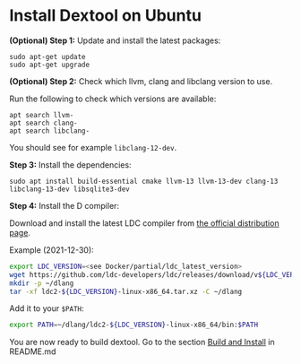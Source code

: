 # Install Dextool on Ubuntu

**(Optional) Step 1:** Update and install the latest packages:

```
sudo apt-get update
sudo apt-get upgrade
```

**(Optional) Step 2:** Check which llvm, clang and libclang version to use.

Run the following to check which versions are available:

```
apt search llvm-
apt search clang-
apt search libclang-
```

You should see for example `libclang-12-dev`.

**Step 3:** Install the dependencies:

```
sudo apt install build-essential cmake llvm-13 llvm-13-dev clang-13 libclang-13-dev libsqlite3-dev
```

**Step 4:** Install the D compiler:

Download and install the latest LDC compiler from [the official distribution page](https://github.com/ldc-developers/ldc/releases).

Example (2021-12-30):

```sh
export LDC_VERSION=<see Docker/partial/ldc_latest_version>
wget https://github.com/ldc-developers/ldc/releases/download/v${LDC_VERSION}/ldc2-${LDC_VERSION}-linux-x86_64.tar.xz
mkdir -p ~/dlang
tar -xf ldc2-${LDC_VERSION}-linux-x86_64.tar.xz -C ~/dlang
```

Add it to your `$PATH`:
```sh
export PATH=~/dlang/ldc2-${LDC_VERSION}-linux-x86_64/bin:$PATH
```

You are now ready to build dextool. Go to the section [Build and Install](../../README.md#build-and-install) in README.md
